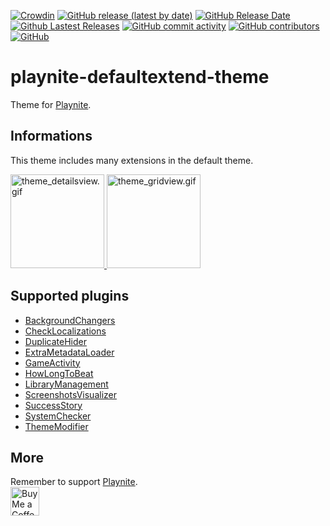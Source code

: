 [![Crowdin](https://badges.crowdin.net/playnite-extensions/localized.svg)](https://crowdin.com/project/playnite-extensions)
[![GitHub release (latest by date)](https://img.shields.io/github/v/release/Lacro59/playnite-defaultextend-theme?cacheSeconds=5000&logo=github)](https://github.com/Lacro59/playnite-defaultextend-theme/releases/latest)
[![GitHub Release Date](https://img.shields.io/github/release-date/Lacro59/playnite-defaultextend-theme?cacheSeconds=5000)](https://github.com/Lacro59/playnite-defaultextend-theme/releases/latest)
[![Github Lastest Releases](https://img.shields.io/github/downloads/Lacro59/playnite-defaultextend-theme/latest/total.svg)]()
[![GitHub commit activity](https://img.shields.io/github/commit-activity/m/Lacro59/playnite-defaultextend-theme)](https://github.com/Lacro59/playnite-defaultextend-theme/graphs/commit-activity)
[![GitHub contributors](https://img.shields.io/github/contributors/Lacro59/playnite-defaultextend-theme?cacheSeconds=5000)](https://github.com/Lacro59/playnite-defaultextend-theme/graphs/contributors)
[![GitHub](https://img.shields.io/github/license/Lacro59/playnite-defaultextend-theme?cacheSeconds=50000)](https://github.com/Lacro59/playnite-defaultextend-theme/blob/master/LICENSE)

# playnite-defaultextend-theme
Theme for [Playnite](https://playnite.link).  

## Informations
This theme includes many extensions in the default theme.

<a href="https://github.com/Lacro59/playnite-defaultextend-theme/blob/master/screenshots/theme_detailsview.gif?raw=true">
  <picture>
    <img alt="theme_detailsview.gif" src="https://github.com/Lacro59/playnite-defaultextend-theme/blob/master/screenshots/theme_detailsview.gif?raw=true" height="150px">
  </picture>
</a>
<a href="https://github.com/Lacro59/playnite-defaultextend-theme/blob/master/screenshots/theme_gridview.gif?raw=true">
  <picture>
    <img alt="theme_gridview.gif" src="https://github.com/Lacro59/playnite-defaultextend-theme/blob/master/screenshots/theme_gridview.gif?raw=true" height="150px">
  </picture>
</a>

## Supported plugins
* [BackgroundChangers](https://github.com/Lacro59/playnite-backgroundchanger-plugin)
* [CheckLocalizations](https://github.com/Lacro59/playnite-checklocalizations-plugin)
* [DuplicateHider](https://github.com/felixkmh/DuplicateHider)
* [ExtraMetadataLoader](https://github.com/darklinkpower/PlayniteExtensionsCollection)
* [GameActivity](https://github.com/Lacro59/playnite-gameactivity-plugin)
* [HowLongToBeat](https://github.com/Lacro59/playnite-howlongtobeat-plugin)
* [LibraryManagement](https://github.com/Lacro59/playnite-librarymanagement-plugin)
* [ScreenshotsVisualizer](https://github.com/Lacro59/playnite-screenshotsvisualizer-plugin)
* [SuccessStory](https://github.com/Lacro59/playnite-successstory-plugin)
* [SystemChecker](https://github.com/Lacro59/playnite-systemchecker-plugin)
* [ThemeModifier](https://github.com/Lacro59/playnite-thememodifier-plugin)

## More
Remember to support [Playnite](https://www.patreon.com/playnite).  
<a href='https://ko-fi.com/lacro59'><img height='35' style='border:0px;height:46px;' src='https://az743702.vo.msecnd.net/cdn/kofi3.png?v=0' border='0' alt='Buy Me a Coffee at ko-fi.com' /></a>
